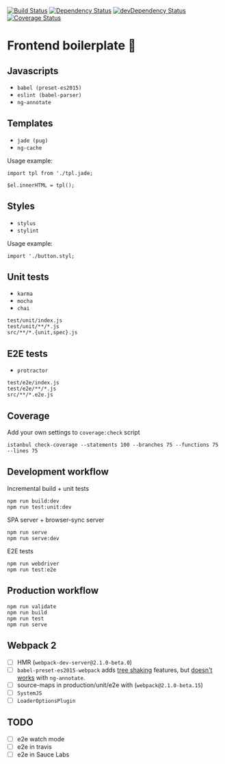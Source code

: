 [![Build Status](https://travis-ci.org/iboozyvoozy/oO.svg)](https://travis-ci.org/iboozyvoozy/oO) [![Dependency Status](https://david-dm.org/iboozyvoozy/oO.svg)](https://david-dm.org/iboozyvoozy/oO) [![devDependency Status](https://david-dm.org/iboozyvoozy/oO/dev-status.svg)](https://david-dm.org/iboozyvoozy/oO#info=devDependencies) [![Coverage Status](https://coveralls.io/repos/github/iboozyvoozy/oO/badge.svg?branch=master)](https://coveralls.io/github/iboozyvoozy/oO?branch=master)


# Frontend boilerplate 💩
 
## Javascripts

- `babel (preset-es2015)`
- `eslint (babel-parser)`
- `ng-annotate`

## Templates

- `jade (pug)`
- `ng-cache`

Usage example:

```
import tpl from './tpl.jade;

$el.innerHTML = tpl();
```

## Styles

- `stylus`
- `stylint`

Usage example:

```
import './button.styl;
```

## Unit tests

- `karma`
- `mocha`
- `chai`

```
test/unit/index.js
test/unit/**/*.js
src/**/*.{unit,spec}.js
```

## E2E tests

- `protractor`

```
test/e2e/index.js
test/e2e/**/*.js
src/**/*.e2e.js
```

## Coverage

Add your own settings to `coverage:check` script

```
istanbul check-coverage --statements 100 --branches 75 --functions 75 --lines 75
```

## Development workflow

Incremental build + unit tests

```
npm run build:dev
npm run test:unit:dev
```

SPA server + browser-sync server

```
npm run serve
npm run serve:dev
```

E2E tests

``` 
npm run webdriver
npm run test:e2e
```

## Production workflow

```
npm run validate
npm run build 
npm run test
npm run serve
```

## Webpack 2
- [ ] HMR (`webpack-dev-server@2.1.0-beta.0`)
- [ ] `babel-preset-es2015-webpack` adds [tree shaking](http://www.2ality.com/2015/12/webpack-tree-shaking.html) features, but [doesn't works](https://github.com/olov/ng-annotate/issues/245) with `ng-annotate`.
- [ ] source-maps in production/unit/e2e with (`webpack@2.1.0-beta.15`)
- [ ] `SystemJS`
- [ ] `LoaderOptionsPlugin`

## TODO
- [ ] e2e watch mode
- [ ] e2e in travis
- [ ] e2e in Sauce Labs
